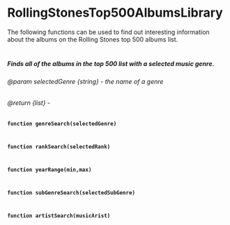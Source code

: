 # RollingStonesTop500AlbumsLibrary
The following functions can be used to find out interesting information about the albums on the Rolling Stones top 500 albums list.
#
##### Finds all of the albums in the top 500 list with a selected music genre.
###### @param selectedGenre {string} - the name of a genre
###### @return {list} - 
**`function genreSearch(selectedGenre)`**
#

#####
######
######
**`function rankSearch(selectedRank)`**
#

#####
######
######
**`function yearRange(min,max)`**
#

#####
######
######
**`function subGenreSearch(selectedSubGenre)`**
#

#####
######
######
**`function artistSearch(musicArist)`**
#
